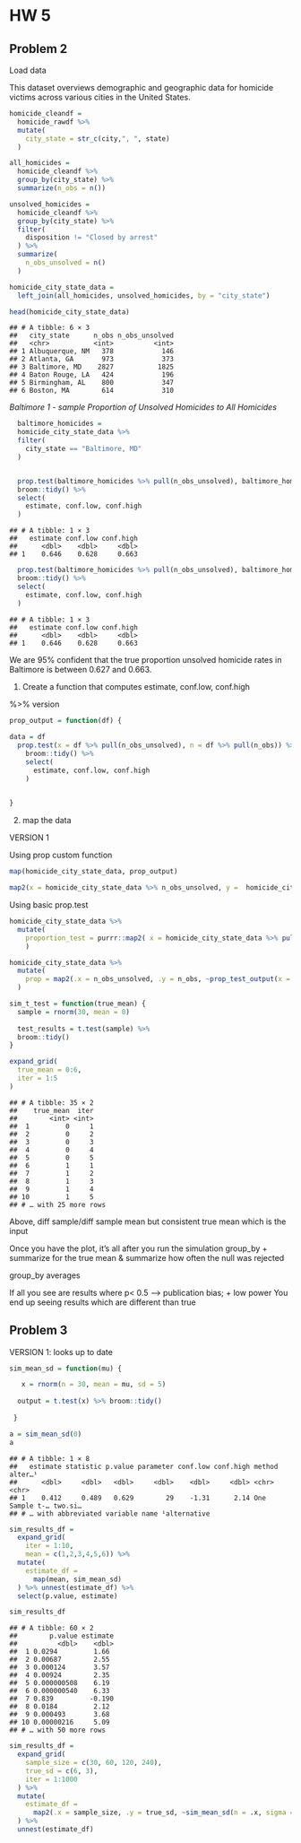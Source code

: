 HW 5
================

## Problem 2

Load data

This dataset overviews demographic and geographic data for homicide
victims across various cities in the United States.

``` r
homicide_cleandf = 
  homicide_rawdf %>% 
  mutate(
    city_state = str_c(city,", ", state)
  )
```

``` r
all_homicides = 
  homicide_cleandf %>% 
  group_by(city_state) %>% 
  summarize(n_obs = n())
```

``` r
unsolved_homicides = 
  homicide_cleandf %>% 
  group_by(city_state) %>% 
  filter(
    disposition != "Closed by arrest"
  ) %>% 
  summarize(
    n_obs_unsolved = n()
  )
```

``` r
homicide_city_state_data = 
  left_join(all_homicides, unsolved_homicides, by = "city_state")

head(homicide_city_state_data)
```

    ## # A tibble: 6 × 3
    ##   city_state      n_obs n_obs_unsolved
    ##   <chr>           <int>          <int>
    ## 1 Albuquerque, NM   378            146
    ## 2 Atlanta, GA       973            373
    ## 3 Baltimore, MD    2827           1825
    ## 4 Baton Rouge, LA   424            196
    ## 5 Birmingham, AL    800            347
    ## 6 Boston, MA        614            310

*Baltimore 1 - sample Proportion of Unsolved Homicides to All Homicides*

``` r
  baltimore_homicides = 
  homicide_city_state_data %>% 
  filter(
    city_state == "Baltimore, MD"
  ) 


  prop.test(baltimore_homicides %>% pull(n_obs_unsolved), baltimore_homicides %>% pull(n_obs)) %>% 
  broom::tidy() %>% 
  select(
    estimate, conf.low, conf.high
  )
```

    ## # A tibble: 1 × 3
    ##   estimate conf.low conf.high
    ##      <dbl>    <dbl>     <dbl>
    ## 1    0.646    0.628     0.663

``` r
  prop.test(baltimore_homicides %>% pull(n_obs_unsolved), baltimore_homicides %>% pull(n_obs)) %>% 
  broom::tidy() %>% 
  select(
    estimate, conf.low, conf.high
  )
```

    ## # A tibble: 1 × 3
    ##   estimate conf.low conf.high
    ##      <dbl>    <dbl>     <dbl>
    ## 1    0.646    0.628     0.663

We are 95% confident that the true proportion unsolved homicide rates in
Baltimore is between 0.627 and 0.663.

1.  Create a function that computes estimate, conf.low, conf.high

%\>% version

``` r
prop_output = function(df) {
  
data = df
  prop.test(x = df %>% pull(n_obs_unsolved), n = df %>% pull(n_obs)) %>% 
    broom::tidy() %>% 
    select(
      estimate, conf.low, conf.high
    )
  

}
```

2.  map the data

VERSION 1

Using prop custom function

``` r
map(homicide_city_state_data, prop_output)
```

``` r
map2(x = homicide_city_state_data %>% n_obs_unsolved, y =  homicide_city_state_data %>% n_obs, ~prop_output(homicide_city_state_data))
```

Using basic prop.test

``` r
homicide_city_state_data %>% 
  mutate(
    proportion_test = purrr::map2( x = homicide_city_state_data %>% pull(n_obs_unsolved), y = homicide_city_state_data %>% pull(n_obs), .f = ~prop.test(x = .x, n = .y))
    ) 
```

``` r
homicide_city_state_data %>% 
  mutate(
    prop = map2(.x = n_obs_unsolved, .y = n_obs, ~prop_test_output(x = .x, n = .y))
  )
```

``` r
sim_t_test = function(true_mean) {
  sample = rnorm(30, mean = 0)
  
  test_results = t.test(sample) %>% 
  broom::tidy()
}

expand_grid(
  true_mean = 0:6, 
  iter = 1:5
)
```

    ## # A tibble: 35 × 2
    ##    true_mean  iter
    ##        <int> <int>
    ##  1         0     1
    ##  2         0     2
    ##  3         0     3
    ##  4         0     4
    ##  5         0     5
    ##  6         1     1
    ##  7         1     2
    ##  8         1     3
    ##  9         1     4
    ## 10         1     5
    ## # … with 25 more rows

Above, diff sample/diff sample mean but consistent true mean which is
the input

Once you have the plot, it’s all after you run the simulation group_by +
summarize for the true mean & summarize how often the null was rejected

group_by averages

If all you see are results where p\< 0.5 –\> publication bias; + low
power You end up seeing results which are different than true

## Problem 3

VERSION 1: looks up to date

``` r
sim_mean_sd = function(mu) {

   x = rnorm(n = 30, mean = mu, sd = 5) 
   
  output = t.test(x) %>% broom::tidy()
  
 }

a = sim_mean_sd(0)
a
```

    ## # A tibble: 1 × 8
    ##   estimate statistic p.value parameter conf.low conf.high method         alter…¹
    ##      <dbl>     <dbl>   <dbl>     <dbl>    <dbl>     <dbl> <chr>          <chr>  
    ## 1    0.412     0.489   0.629        29    -1.31      2.14 One Sample t-… two.si…
    ## # … with abbreviated variable name ¹​alternative

``` r
sim_results_df = 
  expand_grid(
    iter = 1:10,
    mean = c(1,2,3,4,5,6)) %>% 
  mutate(
    estimate_df = 
      map(mean, sim_mean_sd)
  ) %>% unnest(estimate_df) %>% 
  select(p.value, estimate)

sim_results_df
```

    ## # A tibble: 60 × 2
    ##        p.value estimate
    ##          <dbl>    <dbl>
    ##  1 0.0294         1.66 
    ##  2 0.00687        2.55 
    ##  3 0.000124       3.57 
    ##  4 0.00924        2.35 
    ##  5 0.000000508    6.19 
    ##  6 0.000000540    6.33 
    ##  7 0.839         -0.190
    ##  8 0.0184         2.12 
    ##  9 0.000493       3.68 
    ## 10 0.00000216     5.09 
    ## # … with 50 more rows

``` r
sim_results_df = 
  expand_grid(
    sample_size = c(30, 60, 120, 240),
    true_sd = c(6, 3),
    iter = 1:1000
  ) %>% 
  mutate(
    estimate_df = 
      map2(.x = sample_size, .y = true_sd, ~sim_mean_sd(n = .x, sigma = .y))
  ) %>% 
  unnest(estimate_df)
```
